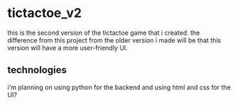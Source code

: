 # tictactoe_v2

this is the second version of the tictactoe game that i created. the difference from this project from the older version i made will be that this version will have a more user-friendly UI.

## technologies

i'm planning on using python for the backend and using html and css for the UI?

